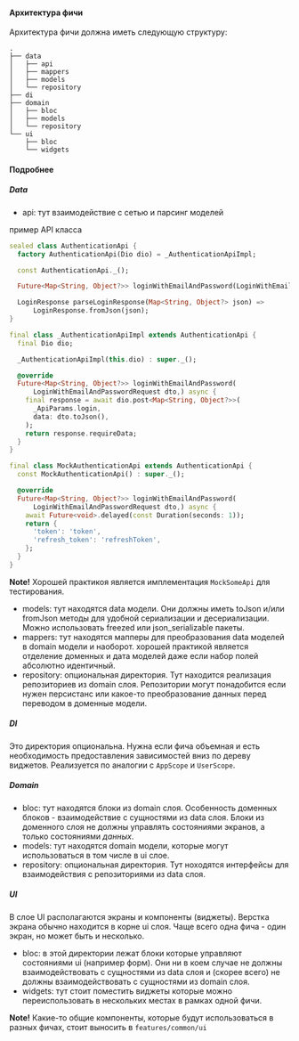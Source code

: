 #### Архитектура фичи

Архитектура фичи должна иметь следующую структуру:

```
.
├── data
│   ├── api
│   ├── mappers
│   ├── models
│   └── repository
├── di
├── domain
│   ├── bloc
│   ├── models
│   └── repository
└── ui
    ├── bloc
    └── widgets
```

#### Подробнее

##### Data

- api: тут взаимодействие с сетью и парсинг моделей

пример API класса

```dart
sealed class AuthenticationApi {
  factory AuthenticationApi(Dio dio) = _AuthenticationApiImpl;

  const AuthenticationApi._();

  Future<Map<String, Object?>> loginWithEmailAndPassword(LoginWithEmailAndPasswordRequest dto,);

  LoginResponse parseLoginResponse(Map<String, Object?> json) =>
      LoginResponse.fromJson(json);
}

final class _AuthenticationApiImpl extends AuthenticationApi {
  final Dio dio;

  _AuthenticationApiImpl(this.dio) : super._();

  @override
  Future<Map<String, Object?>> loginWithEmailAndPassword(
      LoginWithEmailAndPasswordRequest dto,) async {
    final response = await dio.post<Map<String, Object?>>(
      _ApiParams.login,
      data: dto.toJson(),
    );
    return response.requireData;
  }
}

final class MockAuthenticationApi extends AuthenticationApi {
  const MockAuthenticationApi() : super._();

  @override
  Future<Map<String, Object?>> loginWithEmailAndPassword(
      LoginWithEmailAndPasswordRequest dto,) async {
    await Future<void>.delayed(const Duration(seconds: 1));
    return {
      'token': 'token',
      'refresh_token': 'refreshToken',
    };
  }
}
```

**Note!** Хорошей практикоя является имплементация `MockSomeApi` для тестирования.

- models: тут находятся data модели. Они должны иметь toJson и/или fromJson методы для удобной
  сериализации и десериализации. Можно использовать freezed или json_serializable пакеты.
- mappers: тут находятся мапперы для преобразования data моделей в domain модели и наоборот.
  хорошей практикой является отделение доменных и дата моделей даже если набор полей абсолютно
  идентичный.
- repository: опциональная директория. Тут находится реализация репозиториев из domain слоя.
  Репозитории могут понадобится если нужен персистанс или какое-то преобразование данных перед
  переводом в доменные модели.

##### DI

Это директория опциональна. Нужна если фича объемная и есть необходимость предоставления
зависимостей вниз по дереву виджетов. Реализуется по аналогии с `AppScope` и `UserScope`.

##### Domain

- bloc: тут находятся блоки из domain слоя. Особенность доменных блоков - взаимодействие
  с сущностями из data слоя. Блоки из доменного слоя не должны управлять состояниями экранов,
  а только состояниями *данных*.
- models: тут находятся domain модели, которые могут использоваться в том числе в ui слое.
- repository: опциональная директория. Тут ноходятся интерфейсы для взаимодействия с репозиториями
  из data слоя.

##### UI

В слое UI располагаются экраны и компоненты (виджеты). Верстка экрана обычно находится в корне ui
слоя.
Чаще всего одна фича - один экран, но может быть и несколько.

- bloc: в этой директории лежат блоки которые управляют состояниями ui (например форм). Они ни в
  коем случае не должны взаимодействовать с сущностями из data слоя и (скорее всего) не должны
  взаимодействовать с сущностями из domain слоя.
- widgets: тут стоит поместить виджеты которые можно переиспользовать в нескольких местах
  в рамках одной фичи.

**Note!** Какие-то общие компоненты, которые будут использоваться в разных фичах, стоит выносить в
`features/common/ui`
